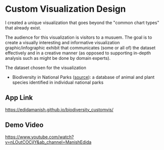 # Custom Visualization Design

I created a unique visualization that goes beyond the "common chart types" that already exist.

The audience for this visualization is visitors to a musuem. The goal is to create a visually interesting and informative visualization graphic/infographic exhibit that communicates (some or all of) the dataset effectively and in a creative manner (as opposed to supporting in-depth analysis such as might be done by domain experts).

The dataset chosen for the visualization
* Biodiversity in National Parks ([source](https://www.kaggle.com/datasets/nationalparkservice/park-biodiversity)): a database of animal and plant species identified in individual national parks

## App Link

https://edidamanish.github.io/biodiversity_customvis/

## Demo Video

https://www.youtube.com/watch?v=nLOutCOCjIY&ab_channel=ManishEdida

